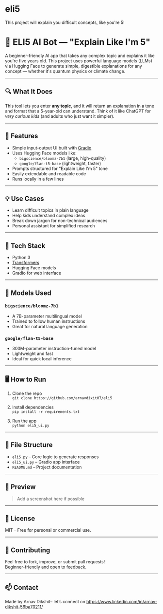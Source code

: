 # eli5
This project will explain you difficult concepts, like you're 5!


# 🧠 ELI5 AI Bot — "Explain Like I'm 5"

A beginner-friendly AI app that takes any complex topic and explains it like you're five years old. This project uses powerful language models (LLMs) via Hugging Face to generate simple, digestible explanations for any concept — whether it's quantum physics or climate change.

---

## 🔍 What It Does

This tool lets you enter **any topic**, and it will return an explanation in a tone and format that a 5-year-old can understand. Think of it like ChatGPT for *very curious kids* (and adults who just want it simpler).

---

## 🚀 Features

- Simple input-output UI built with [Gradio](https://gradio.app)
- Uses Hugging Face models like:
  - `bigscience/bloomz-7b1` (large, high-quality)
  - `google/flan-t5-base` (lightweight, faster)
- Prompts structured for "Explain Like I'm 5" tone
- Easily extendable and readable code
- Runs locally in a few lines

---

## 💡 Use Cases

- Learn difficult topics in plain language
- Help kids understand complex ideas
- Break down jargon for non-technical audiences
- Personal assistant for simplified research

---

## 🧰 Tech Stack

- Python 3
- [Transformers](https://huggingface.co/docs/transformers/index)
- Hugging Face models
- Gradio for web interface

---

## 🧠 Models Used

### `bigscience/bloomz-7b1`

- A 7B-parameter multilingual model
- Trained to follow human instructions
- Great for natural language generation

### `google/flan-t5-base`

- 300M-parameter instruction-tuned model
- Lightweight and fast
- Ideal for quick local inference

---

## 🖥️ How to Run

1. Clone the repo  
   `git clone https://github.com/arnavdixit07/eli5`

2. Install dependencies  
   `pip install -r requirements.txt`

3. Run the app  
   `python eli5_ui.py`

---

## 📁 File Structure

- `eli5.py` – Core logic to generate responses
- `eli5_ui.py` – Gradio app interface
- `README.md` – Project documentation

---

## 📸 Preview

> Add a screenshot here if possible

---

## 📜 License

MIT – Free for personal or commercial use.

---

## 🤝 Contributing

Feel free to fork, improve, or submit pull requests!  
Beginner-friendly and open to feedback.

---

## 📫 Contact

Made by Arnav Dikshit– let’s connect on https://www.linkedin.com/in/arnav-dikshit-56ba70211/
